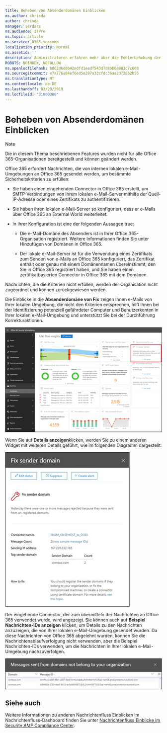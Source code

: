 ```yaml
---
title: Beheben von Absenderdomänen Einblicken
ms.author: chrisda
author: chrisda
manager: serdars
ms.audience: ITPro
ms.topic: article
ms.service: O365-seccomp
localization_priority: Normal
ms.assetid: ''
description: Administratoren erfahren mehr über die Fehlerbehebung der Absenderdomäne im Nachrichtenübermittlungs-Dashboard im Security & Compliance Center.
ROBOTS: NOINDEX, NOFOLLOW
ms.openlocfilehash: bd62d6d0b42edfd1eedf543d7d8bb68903c7c608
ms.sourcegitcommit: e7a776a04ef6ed5e287a33cfdc36aa2d72862b55
ms.translationtype: MT
ms.contentlocale: de-DE
ms.lasthandoff: 03/29/2019
ms.locfileid: "31000308"
---
```

# <a name="fix-sender-domain-insight"></a>Beheben von Absenderdomänen Einblicken

> [!NOTE]
> Die in diesem Thema beschriebenen Features wurden nicht für alle Office 365-Organisationen bereitgestellt und können geändert werden.

Office 365 erfordert Nachrichten, die von internen lokalen e-Mail-Umgebungen an Office 365 gesendet werden, um bestimmte Sicherheitskriterien zu erfüllen:

- Sie haben einen eingehenden Connector in Office 365 erstellt, um SMTP-Verbindungen von Ihrem lokalen e-Mail-Server mithilfe der Quell-IP-Adresse oder eines Zertifikats zu authentifizieren.

- Sie haben ihren lokalen e-Mail-Server so konfiguriert, dass er e-Mails über Office 365 an External World weiterleitet.

- In Ihrer Konfiguration ist eine der folgenden Aussagen true:

  - Die e-Mail-Domäne des Absenders ist in Ihrer Office 365-Organisation registriert. Weitere Informationen finden Sie unter Hinzufügen von Domänen in Office 365.

  - Der lokale e-Mail-Server ist für die Verwendung eines Zertifikats zum Senden von e-Mails an Office 365 konfiguriert, das Zertifikat enthält oder genau mit einem Domänennamen übereinstimmt, den Sie in Office 365 registriert haben, und Sie haben einen zertifikatbasierten Connector in Office 365 mit dem Domänen. 

Nachrichten, die die Kriterien nicht erfüllen, werden der Organisation nicht zugeordnet und können zurückgewiesen werden.

Die Einblicke in die **Absenderdomäne von Fix** zeigen Ihnen e-Mails von Ihrer lokalen Umgebung, die nicht den Kriterien entsprechen, hilft Ihnen bei der Identifizierung potenziell gefährdeter Computer und Benutzerkonten in Ihrer lokalen e-Mail-Umgebung und unterstützt Sie bei der Durchführung Korrekturaktionen.

![Die FehlerbeHebung der Absenderdomäne im Nachrichtenübermittlungs-Dashboard im Security & Compliance Center](media/sender-domain-insight-selected.png)

Wenn Sie auf **Details anzeigen**klicken, werden Sie zu einem anderen Widget mit weiteren Details geführt, wie im folgenden Diagramm dargestellt:

![Das Widget "Details" in der FehlerbeHebung der Absenderdomäne](media/sender-domain-view-details.png)

Der eingehende Connector, der zum übermitteln der Nachrichten an Office 365 verwendet wurde, wird angezeigt. Sie können auch auf **Beispiel Nachrichten-IDs anzeigen** klicken, um Details zu den Nachrichten anzuzeigen, die von Ihrer lokalen e-Mail-Umgebung gesendet wurden. Da diese Nachrichten von Office 365 abgelehnt wurden, können Sie die Nachrichtenablaufverfolgung nicht verwenden, aber die Beispiel Nachrichten-IDs verwenden, um die Nachrichten in Ihrer lokalen e-Mail-Umgebung nachzuverfolgen.

![Anzeigen von Beispiel Nachrichten-IDs in der FehlerbeHebung der Absenderdomäne](media/sender-domain-view-sample-message-ids.png)

## <a name="see-also"></a>Siehe auch

Weitere Informationen zu anderen Nachrichtenfluss Einblicken im Nachrichtenfluss-Dashboard finden Sie unter [Nachrichtenfluss Einblicke im Security _AMP_ Compliance Center](mail-flow-insights-v2.md).
